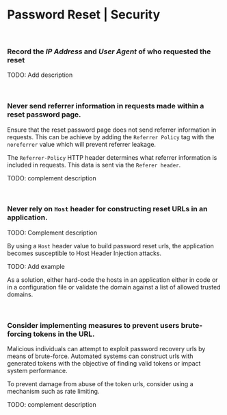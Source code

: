 # Password Reset | Security
<br>

### Record the _IP Address_ and _User Agent_ of who requested the reset

TODO: Add description

<br>


### Never send referrer information in requests made within a reset password page.

Ensure that the reset password page does not send referrer information in requests. This can be achieve by adding the `Referrer Policy` tag with the `noreferrer` value which
will prevent referrer leakage.

The `Referrer-Policy` HTTP header determines what referrer information is included in requests. This data is sent via the `Referer header`.

TODO: complement description

<br>


### Never rely on `Host` header for constructing reset URLs in an application.

TODO: Complement description

By using a `Host` header value to build password reset urls, the application becomes susceptible to Host Header Injection attacks.

TODO: Add example

As a solution, either hard-code the hosts in an application either in code or in a configuration file or validate the domain against a list of allowed trusted domains.

<br>


### Consider implementing measures to prevent users brute-forcing tokens in the URL.

Malicious individuals can attempt to exploit password recovery urls by means of brute-force. Automated systems can construct urls with generated tokens with the objective of
finding valid tokens or impact system performance.

To prevent damage from abuse of the token urls, consider using a mechanism such as rate limiting.

TODO: complement description

<br>